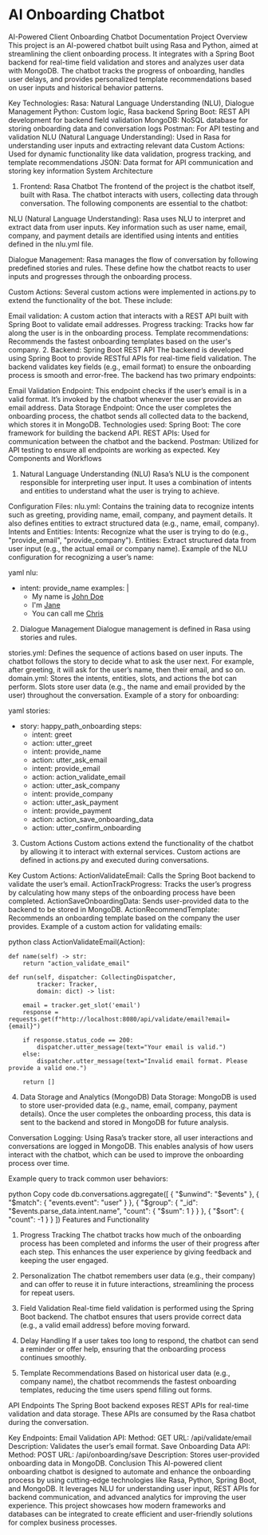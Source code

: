 # AI Onboarding Chatbot

AI-Powered Client Onboarding Chatbot Documentation
Project Overview
This project is an AI-powered chatbot built using Rasa and Python, aimed at streamlining the client onboarding process. It integrates with a Spring Boot backend for real-time field validation and stores and analyzes user data with MongoDB. The chatbot tracks the progress of onboarding, handles user delays, and provides personalized template recommendations based on user inputs and historical behavior patterns.

Key Technologies:
Rasa: Natural Language Understanding (NLU), Dialogue Management
Python: Custom logic, Rasa backend
Spring Boot: REST API development for backend field validation
MongoDB: NoSQL database for storing onboarding data and conversation logs
Postman: For API testing and validation
NLU (Natural Language Understanding): Used in Rasa for understanding user inputs and extracting relevant data
Custom Actions: Used for dynamic functionality like data validation, progress tracking, and template recommendations
JSON: Data format for API communication and storing key information
System Architecture
1. Frontend: Rasa Chatbot
The frontend of the project is the chatbot itself, built with Rasa. The chatbot interacts with users, collecting data through conversation. The following components are essential to the chatbot:

NLU (Natural Language Understanding): Rasa uses NLU to interpret and extract data from user inputs. Key information such as user name, email, company, and payment details are identified using intents and entities defined in the nlu.yml file.

Dialogue Management: Rasa manages the flow of conversation by following predefined stories and rules. These define how the chatbot reacts to user inputs and progresses through the onboarding process.

Custom Actions: Several custom actions were implemented in actions.py to extend the functionality of the bot. These include:

Email validation: A custom action that interacts with a REST API built with Spring Boot to validate email addresses.
Progress tracking: Tracks how far along the user is in the onboarding process.
Template recommendations: Recommends the fastest onboarding templates based on the user's company.
2. Backend: Spring Boot REST API
The backend is developed using Spring Boot to provide RESTful APIs for real-time field validation. The backend validates key fields (e.g., email format) to ensure the onboarding process is smooth and error-free. The backend has two primary endpoints:

Email Validation Endpoint: This endpoint checks if the user’s email is in a valid format. It’s invoked by the chatbot whenever the user provides an email address.
Data Storage Endpoint: Once the user completes the onboarding process, the chatbot sends all collected data to the backend, which stores it in MongoDB.
Technologies used:
Spring Boot: The core framework for building the backend API.
REST APIs: Used for communication between the chatbot and the backend.
Postman: Utilized for API testing to ensure all endpoints are working as expected.
Key Components and Workflows
1. Natural Language Understanding (NLU)
Rasa’s NLU is the component responsible for interpreting user input. It uses a combination of intents and entities to understand what the user is trying to achieve.

Configuration Files:
nlu.yml: Contains the training data to recognize intents such as greeting, providing name, email, company, and payment details. It also defines entities to extract structured data (e.g., name, email, company).
Intents and Entities:
Intents: Recognize what the user is trying to do (e.g., "provide_email", "provide_company").
Entities: Extract structured data from user input (e.g., the actual email or company name).
Example of the NLU configuration for recognizing a user’s name:

yaml
nlu:
- intent: provide_name
  examples: |
    - My name is [John Doe](name)
    - I'm [Jane](name)
    - You can call me [Chris](name)
2. Dialogue Management
Dialogue management is defined in Rasa using stories and rules.

stories.yml: Defines the sequence of actions based on user inputs. The chatbot follows the story to decide what to ask the user next. For example, after greeting, it will ask for the user’s name, then their email, and so on.
domain.yml: Stores the intents, entities, slots, and actions the bot can perform. Slots store user data (e.g., the name and email provided by the user) throughout the conversation.
Example of a story for onboarding:

yaml
stories:
- story: happy_path_onboarding
  steps:
    - intent: greet
    - action: utter_greet
    - intent: provide_name
    - action: utter_ask_email
    - intent: provide_email
    - action: action_validate_email
    - action: utter_ask_company
    - intent: provide_company
    - action: utter_ask_payment
    - intent: provide_payment
    - action: action_save_onboarding_data
    - action: utter_confirm_onboarding
3. Custom Actions
Custom actions extend the functionality of the chatbot by allowing it to interact with external services. Custom actions are defined in actions.py and executed during conversations.

Key Custom Actions:
ActionValidateEmail: Calls the Spring Boot backend to validate the user’s email.
ActionTrackProgress: Tracks the user’s progress by calculating how many steps of the onboarding process have been completed.
ActionSaveOnboardingData: Sends user-provided data to the backend to be stored in MongoDB.
ActionRecommendTemplate: Recommends an onboarding template based on the company the user provides.
Example of a custom action for validating emails:

python
class ActionValidateEmail(Action):

    def name(self) -> str:
        return "action_validate_email"

    def run(self, dispatcher: CollectingDispatcher,
            tracker: Tracker,
            domain: dict) -> list:

        email = tracker.get_slot('email')
        response = requests.get(f"http://localhost:8080/api/validate/email?email={email}")

        if response.status_code == 200:
            dispatcher.utter_message(text="Your email is valid.")
        else:
            dispatcher.utter_message(text="Invalid email format. Please provide a valid one.")
        
        return []
4. Data Storage and Analytics (MongoDB)
Data Storage:
MongoDB is used to store user-provided data (e.g., name, email, company, payment details). Once the user completes the onboarding process, this data is sent to the backend and stored in MongoDB for future analysis.

Conversation Logging:
Using Rasa’s tracker store, all user interactions and conversations are logged in MongoDB. This enables analysis of how users interact with the chatbot, which can be used to improve the onboarding process over time.

Example query to track common user behaviors:

python
Copy code
db.conversations.aggregate([
  { "$unwind": "$events" },
  { "$match": { "events.event": "user" } },
  { "$group": { "_id": "$events.parse_data.intent.name", "count": { "$sum": 1 } } },
  { "$sort": { "count": -1 } }
])
Features and Functionality
1. Progress Tracking
The chatbot tracks how much of the onboarding process has been completed and informs the user of their progress after each step. This enhances the user experience by giving feedback and keeping the user engaged.

2. Personalization
The chatbot remembers user data (e.g., their company) and can offer to reuse it in future interactions, streamlining the process for repeat users.

3. Field Validation
Real-time field validation is performed using the Spring Boot backend. The chatbot ensures that users provide correct data (e.g., a valid email address) before moving forward.

4. Delay Handling
If a user takes too long to respond, the chatbot can send a reminder or offer help, ensuring that the onboarding process continues smoothly.

5. Template Recommendations
Based on historical user data (e.g., company name), the chatbot recommends the fastest onboarding templates, reducing the time users spend filling out forms.

API Endpoints
The Spring Boot backend exposes REST APIs for real-time validation and data storage. These APIs are consumed by the Rasa chatbot during the conversation.

Key Endpoints:
Email Validation API:
Method: GET
URL: /api/validate/email
Description: Validates the user’s email format.
Save Onboarding Data API:
Method: POST
URL: /api/onboarding/save
Description: Stores user-provided onboarding data in MongoDB.
Conclusion
This AI-powered client onboarding chatbot is designed to automate and enhance the onboarding process by using cutting-edge technologies like Rasa, Python, Spring Boot, and MongoDB. It leverages NLU for understanding user input, REST APIs for backend communication, and advanced analytics for improving the user experience. This project showcases how modern frameworks and databases can be integrated to create efficient and user-friendly solutions for complex business processes.

